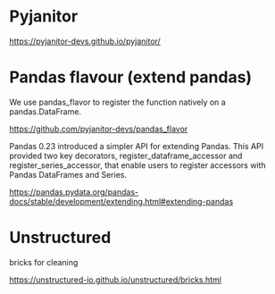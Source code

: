 
# Pyjanitor


https://pyjanitor-devs.github.io/pyjanitor/

# Pandas flavour (extend pandas)

We use pandas_flavor to register the function natively on a pandas.DataFrame.

https://github.com/pyjanitor-devs/pandas_flavor

Pandas 0.23 introduced a simpler API for extending Pandas. 
This API provided two key decorators, register_dataframe_accessor and register_series_accessor, 
that enable users to register accessors with Pandas DataFrames and Series.

https://pandas.pydata.org/pandas-docs/stable/development/extending.html#extending-pandas


# Unstructured

bricks for cleaning

https://unstructured-io.github.io/unstructured/bricks.html
